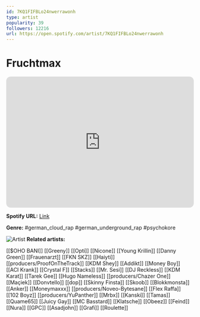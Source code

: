 ```yaml
---
id: 7KQ1FIFBLo24nwerrawonh
type: artist
popularity: 39
followers: 12216
url: https://open.spotify.com/artist/7KQ1FIFBLo24nwerrawonh
---
```

# Fruchtmax

<iframe style="border-radius:12px" src="https://open.spotify.com/embed/artist/7KQ1FIFBLo24nwerrawonh" width="100%" height="352" frameBorder="0" allowfullscreen="" allow="autoplay; clipboard-write; encrypted-media; fullscreen; picture-in-picture" loading="lazy"></iframe>

**Spotify URL:** [Link](https://open.spotify.com/artist/7KQ1FIFBLo24nwerrawonh)

**Genre:**  #german_cloud_rap #german_underground_rap #psychokore

![Artist](https://i.scdn.co/image/ab6761610000e5eb5ebeff35066332cb157cd34a)
**Related artists:**

[[$OHO BANI]]
[[Greeny]]
[[Opti]]
[[Nicone]]
[[Young Krillin]]
[[Danny Green]]
[[Frauenarzt]]
[[FKN SKZ]]
[[Haiyti]]
[[producers/ProofOnTheTrack]]
[[KDM Shey]]
[[Addikt]]
[[Money Boy]]
[[ACI Krank]]
[[Crystal F]]
[[Stacks]]
[[Mr. Sesi]]
[[DJ Reckless]]
[[KDM Karat]]
[[Tarek Gee]]
[[Hugo Nameless]]
[[producers/Chazer One]]
[[Maçiek]]
[[Donvtello]]
[[dop]]
[[Skinny Finsta]]
[[Skoob]]
[[Blokkmonsta]]
[[Anker]]
[[Moneymaxxx]]
[[producers/Noveo-Bytesane]]
[[Flex Raffa]]
[[102 Boyz]]
[[producers/YuPanther]]
[[Mrbx]]
[[Kanski]]
[[Tamas]]
[[Quame65]]
[[Juicy Gay]]
[[MC Basstard]]
[[Klatsche]]
[[Obeez]]
[[Feind]]
[[Nura]]
[[GPC]]
[[Asadjohn]]
[[Grafi]]
[[Roulette]]
